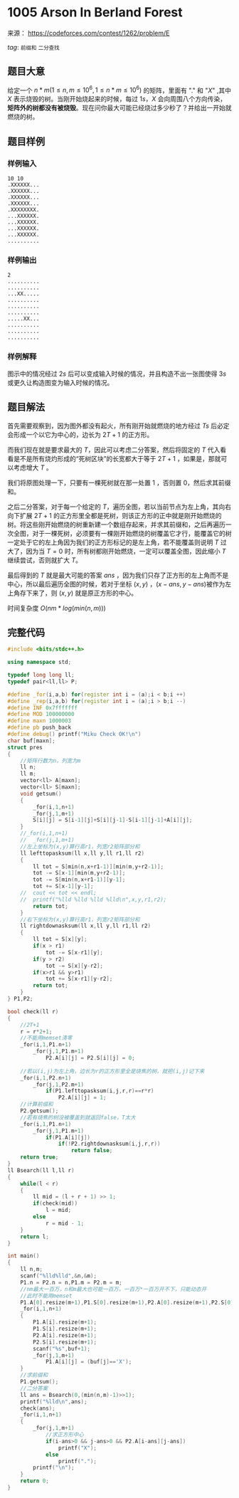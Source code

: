 # 1005  Arson In Berland Forest 

来源： https://codeforces.com/contest/1262/problem/E 

$tag:$ `前缀和` `二分查找` 

## 题目大意

给定一个 $n*m(1≤n,m≤10^6,1≤n*m≤10^6)$ 的矩阵，里面有 "$.$" 和 "$X$" ,其中 $X$ 表示烧毁的树。当刚开始烧起来的时候，每过 $1s$，$X$ 会向周围八个方向传染，**矩阵外的树都没有被烧毁**。现在问你最大可能已经烧过多少秒了？并给出一开始就燃烧的树。



## 题目样例  

### 样例输入

```
10 10
.XXXXXX...
.XXXXXX...
.XXXXXX...
.XXXXXX...
.XXXXXXXX.
...XXXXXX.
...XXXXXX.
...XXXXXX.
...XXXXXX.
..........
```

### 样例输出

```
2
..........
..........
...XX.....
..........
..........
..........
.....XX...
..........
..........
..........
```

### 样例解释

图示中的情况经过 $2s$ 后可以变成输入时候的情况，并且构造不出一张图使得 $3s$ 或更久让构造图变为输入时候的情况。



## 题目解法

首先需要观察到，因为图外都没有起火，所有刚开始就燃烧的地方经过 $Ts$ 后必定会形成一个以它为中心的，边长为 $2T+1$ 的正方形。

而我们现在就是要求最大的 $T$，因此可以考虑二分答案，然后将固定的 $T$ 代入看看是不是所有烧灼形成的“死树区块”的长宽都大于等于 $2T+1$ ，如果是，那就可以考虑增大 $T$ 。

我们将原图处理一下，只要有一棵死树就在那一处置 $1$ ，否则置 $0$，然后求其前缀和。

之后二分答案，对于每一个给定的 $T$，遍历全图，若以当前节点为左上角，其向右向下扩展 $2T+1$ 的正方形里全都是死树，则该正方形的正中就是刚开始燃烧的树。将这些刚开始燃烧的树重新建一个数组存起来，并求其前缀和，之后再遍历一次全图，对于一棵死树，必须要有一棵刚开始燃烧的树覆盖它才行，能覆盖它的树一定处于它的左上角因为我们的正方形标记的是左上角，若不能覆盖则说明 $T$ 过大了，因为当 $T=0$ 时，所有树都刚开始燃烧，一定可以覆盖全图，因此缩小 $T$ 继续尝试，否则就扩大 $T$。

最后得到的 $T$ 就是最大可能的答案 $ans$ ，因为我们只存了正方形的左上角而不是中心，所以最后遍历全图的时候，若对于坐标 $(x,y)$ ，$(x-ans,y-ans)$被作为左上角存下来了，则 $(x,y)$ 就是原正方形的中心。

时间复杂度 $O(nm*log(min(n,m)))$



## 完整代码

```c++
#include <bits/stdc++.h>

using namespace std;

typedef long long ll;
typedef pair<ll,ll> P;

#define _for(i,a,b) for(register int i = (a);i < b;i ++)
#define _rep(i,a,b) for(register int i = (a);i > b;i --)
#define INF 0x7fffffff
#define MOD 100000000
#define maxn 1000003
#define pb push_back
#define debug() printf("Miku Check OK!\n")
char buf[maxn];
struct pres
{
	//矩阵行数为n，列宽为m
	ll n;
	ll m;
	vector<ll> A[maxn];
	vector<ll> S[maxn];
	void getsum()
	{
		_for(i,1,n+1)
		_for(j,1,m+1)
		S[i][j] = S[i-1][j]+S[i][j-1]-S[i-1][j-1]+A[i][j];
	}
	//_for(i,1,n+1)
	//	_for(j,1,m+1)
	//左上坐标为(x,y)算行高r1，列宽r2矩阵部分和
	ll lefttopasksum(ll x,ll y,ll r1,ll r2)
	{
		ll tot = S[min(n,x+r1-1)][min(m,y+r2-1)];
		tot -= S[x-1][min(m,y+r2-1)];
		tot -= S[min(n,x+r1-1)][y-1];
		tot += S[x-1][y-1];
	//	cout << tot << endl;
	//	printf("%lld %lld %lld %lld\n",x,y,r1,r2);
		return tot;
	}
	//右下坐标为(x,y)算行高r1，列宽r2矩阵部分和
	ll rightdownasksum(ll x,ll y,ll r1,ll r2)
	{
		ll tot = S[x][y];
		if(x > r1)
			tot -= S[x-r1][y];
		if(y > r2)
			tot -= S[x][y-r2];
		if(x>r1 && y>r1)
			tot += S[x-r1][y-r2];
		return tot;
	}
} P1,P2;

bool check(ll r)
{
	//2T+1 
	r = r*2+1;
	//不能用memset清零 
	_for(i,1,P1.n+1)
		_for(j,1,P1.m+1)
			P2.A[i][j] = P2.S[i][j] = 0;
	
	//若以(i,j)为左上角，边长为r的正方形里全是烧焦的树，就把(i,j)记下来 
	_for(i,1,P2.n+1)
		_for(j,1,P2.m+1)
			if(P1.lefttopasksum(i,j,r,r)==r*r)
				P2.A[i][j] = 1;
	//计算前缀和 
	P2.getsum();
	//若有烧焦的树没被覆盖到就返回false，T太大 
	_for(i,1,P1.n+1)
		_for(j,1,P1.m+1)
			if(P1.A[i][j])
				if(!P2.rightdownasksum(i,j,r,r))
					return false;
	return true;
}
ll Bsearch(ll l,ll r)
{
	while(l < r)
	{
		ll mid = (l + r + 1) >> 1;
		if(check(mid))
			l = mid;
		else
			r = mid - 1;
	}
	return l;
} 

int main()
{
	ll n,m;
	scanf("%lld%lld",&n,&m);
	P1.n = P2.n = n,P1.m = P2.m = m;
	//nm最大一百万，n和m最大也可能一百万，一百万*一百万开不下，只能动态开 
	//此时不能用memset 
	P1.A[0].resize(m+1),P1.S[0].resize(m+1),P2.A[0].resize(m+1),P2.S[0].resize(m+1);
	_for(i,1,n+1)
	{
		P1.A[i].resize(m+1);
		P1.S[i].resize(m+1);
		P2.A[i].resize(m+1);
		P2.S[i].resize(m+1);
		scanf("%s",buf+1);
		_for(j,1,m+1)
			P1.A[i][j] = (buf[j]=='X');
	}
	//求前缀和 
	P1.getsum();
	//二分答案 
	ll ans = Bsearch(0,(min(n,m)-1)>>1);
	printf("%lld\n",ans);
	check(ans);
	_for(i,1,n+1)
	{
		_for(j,1,m+1)
			//求正方形中心 
			if(i-ans>0 && j-ans>0 && P2.A[i-ans][j-ans])
				printf("X");
			else
				printf(".");
		printf("\n"); 
	}
	return 0;
}
```

